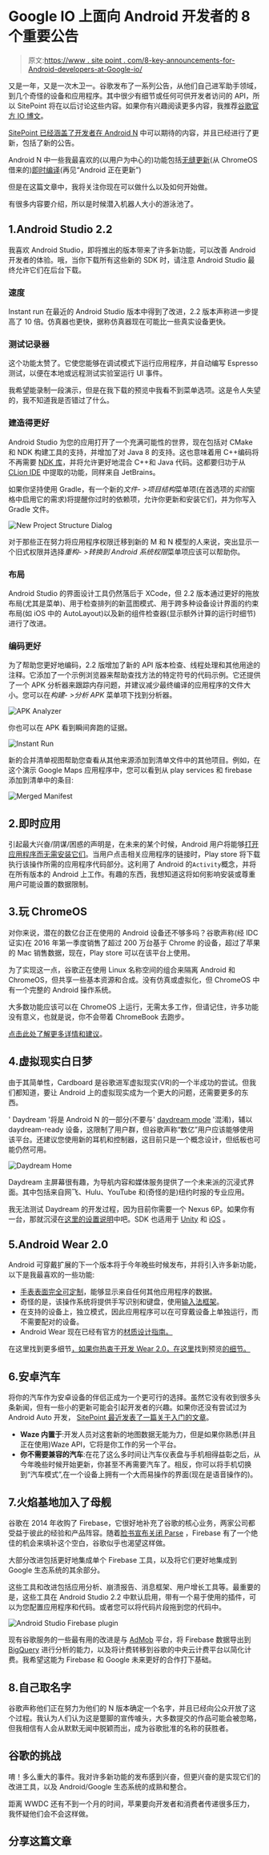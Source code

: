 # Google IO 上面向 Android 开发者的 8 个重要公告

> 原文:[https://www . site point . com/8-key-announcements-for-Android-developers-at-Google-io/](https://www.sitepoint.com/8-key-announcements-for-android-developers-at-google-io/)

又是一年，又是一次木卫一。谷歌发布了一系列公告，从他们自己进军助手领域，到几个奇怪的设备和应用程序。其中很少有细节或任何可供开发者访问的 API，所以 SitePoint 将在以后讨论这些内容。如果你有兴趣阅读更多内容，我推荐[谷歌官方 IO 博文](https://googleblog.blogspot.de/2016/05/io-building-next-evolution-of-google.html)。

[SitePoint 已经涵盖了开发者在 Android N](https://www.sitepoint.com/what-can-developers-expect-in-android-n/) 中可以期待的内容，并且已经进行了更新，包括了新的公告。

Android N 中一些我最喜欢的(以用户为中心的)功能包括[无缝更新](http://www.xda-developers.com/current-android-devices-are-unlikely-to-receive-android-ns-seamless-update-feature/)(从 ChromeOS 借来的)[即时编译](http://www.androidpolice.com/2016/03/09/android-n-feature-spotlight-updated-art-compiler-means-no-more-optimizing-apps-step/)(再见“Android 正在更新”)

但是在这篇文章中，我将关注你现在可以做什么以及如何开始做。

有很多内容要介绍，所以是时候潜入机器人大小的游泳池了。

## 1.Android Studio 2.2

我喜欢 Android Studio，即将推出的版本带来了许多新功能，可以改善 Android 开发者的体验。哦，当你下载所有这些新的 SDK 时，请注意 Android Studio 最终允许它们在后台下载。

### 速度

Instant run 在最近的 Android Studio 版本中得到了改进，2.2 版本声称进一步提高了 10 倍。仿真器也更快，据称仿真器现在可能比一些真实设备更快。

### 测试记录器

这个功能太赞了。它使您能够在调试模式下运行应用程序，并自动编写 Espresso 测试，以便在本地或远程测试实验室运行 UI 事件。

我希望能录制一段演示，但是在我下载的预览中我看不到菜单选项。这是令人失望的，我不知道我是否错过了什么。

### 建造得更好

Android Studio 为您的应用打开了一个充满可能性的世界，现在包括对 CMake 和 NDK 构建工具的支持，并增加了对 Java 8 的支持。这也意味着用 C++编码将不再需要 [NDK 库](https://developer.android.com/ndk/index.html)，并将允许更好地混合 C++和 Java 代码。这都要归功于从 [CLion IDE](https://www.jetbrains.com/clion/) 中提取的功能，同样来自 JetBrains。

如果你坚持使用 Gradle，有一个新的*文件- >项目结构*菜单项(在首选项的*实验*窗格中启用它的需求)将提醒你过时的依赖项，允许你更新和安装它们，并为你写入 Gradle 文件。

![New Project Structure Dialog](../Images/ae8444d4d76fc9130176f9b8cfaef43b.png)

对于那些正在努力将应用程序权限迁移到新的 M 和 N 模型的人来说，突出显示一个旧式权限并选择*重构- >转换到 Android 系统权限*菜单项应该可以帮助你。

### 布局

Android Studio 的界面设计工具仍然落后于 XCode，但 2.2 版本通过更好的拖放布局(尤其是菜单)、用于检查排列的新蓝图模式、用于跨多种设备设计界面的约束布局(如 iOS 中的 AutoLayout)以及新的组件检查器(显示额外计算的运行时细节)进行了改进。

### 编码更好

为了帮助您更好地编码，2.2 版增加了新的 API 版本检查、线程处理和其他用途的注释。它添加了一个示例浏览器来帮助查找方法的特定符号的代码示例。它还提供了一个 APK 分析器来跟踪内存问题，并建议减少最终编译的应用程序的文件大小。您可以在*构建- >分析 APK* 菜单项下找到分析器。

![APK Analyzer](../Images/bb59da72cd359e214cb041518ec62657.png)

你也可以在 APK 看到瞬间奔跑的证据。

![Instant Run](../Images/46397fe17010d7d81a4e211998172d22.png)

新的合并清单视图帮助您查看从其他来源添加到清单文件中的其他项目。例如，在这个演示 Google Maps 应用程序中，您可以看到从 play services 和 firebase 添加到清单中的条目:

![Merged Manifest](../Images/d22c9d429ad8c1e5ef9eb9530ec64acc.png)

## 2.即时应用

引起最大兴奋/阴谋/困惑的声明是，在未来的某个时候，Android 用户将能够[打开应用程序而无需安装它们](http://android-developers.blogspot.de/2016/05/android-instant-apps-evolving-apps.html)。当用户点击相关应用程序的链接时，Play store 将下载执行该操作所需的应用程序代码部分。这利用了 Android 的`Activity`概念，并将在所有版本的 Android 上工作。有趣的东西，我想知道这将如何影响安装或尊重用户可能设置的数据限制。

## 3.玩 ChromeOS

对你来说，潜在的数亿台正在使用的 Android 设备还不够多吗？谷歌声称(经 IDC 证实)在 2016 年第一季度销售了超过 200 万台基于 Chrome 的设备，超过了苹果的 Mac 销售数据，现在，Play store 可以在该平台上使用。

为了实现这一点，谷歌正在使用 Linux 名称空间的组合来隔离 Android 和 ChromeOS，但共享一些基本资源和合成。没有仿真或虚拟化，但 ChromeOS 中有一个完整的 Android 操作系统。

大多数功能应该可以在 ChromeOS 上运行，无需太多工作，但请记住，许多功能没有意义，也就是说，你不会带着 ChromeBook 去跑步。

[点击此处了解更多详情和建议](https://developer.chrome.com/apps/getstarted_arc)。

## 4.虚拟现实白日梦

由于其简单性，Cardboard 是谷歌进军虚拟现实(VR)的一个半成功的尝试。但我们都知道，要让 Android 上的虚拟现实成为一个更大的问题，还需要更多的东西。

' Daydream '将是 Android N 的一部分(不要与' [daydream mode](https://support.google.com/nexus/answer/2818748?hl=en) '混淆)，辅以 daydream-ready 设备，这限制了用户群，但谷歌声称“数亿”用户应该能够使用该平台。还建议您使用新的耳机和控制器，这目前只是一个概念设计，但纸板也可能仍然可用。

![Daydream Home](../Images/735c9b0aae687962a54fa4c555b184f9.png)

Daydream 主屏幕很有趣，为导航内容和媒体服务提供了一个未来派的沉浸式界面。其中包括来自网飞、Hulu、YouTube 和(奇怪的是)纽约时报的专业应用。

我无法测试 Daydream 的开发过程，因为目前你需要一个 Nexus 6P。如果你有一台，那就沉浸在[这里的设置说明](https://developers.google.com/vr/concepts/dev-kit-setup#set_up_the_controller_phone)中吧。SDK 也适用于 [Unity](https://developers.google.com/vr/unity/) 和 [iOS](https://developers.google.com/vr/ios/) 。

## 5.Android Wear 2.0

Android 可穿戴扩展的下一个版本将于今年晚些时候发布，并将引入许多新功能，以下是我最喜欢的一些功能:

*   [手表表面完全可定制](https://developer.android.com/wear/preview/features/complications.html)，能够显示来自任何其他应用程序的数据。
*   奇怪的是，该操作系统将提供手写识别和键盘，使用[输入法框架](https://developer.android.com/wear/preview/features/ime.html)。
*   在支持的设备上，独立模式，因此应用程序可以在可穿戴设备上单独运行，而不需要配对的设备。
*   Android Wear 现在已经有官方的[材质设计指南。](https://www.google.com/design/spec-wear/material-design-for-wearables/introduction.html)

在这里找到更多细节[，如果你热衷于开发 Wear 2.0，在这里](https://developer.android.com/wear/preview/index.html)找到预览[的细节。](https://developer.android.com/wear/preview/start.html)

## 6.安卓汽车

将你的汽车作为安卓设备的伴侣正成为一个更可行的选择。虽然它没有收到很多头条新闻，但有一些小的更新可能会引起开发者的兴趣。如果你还没有尝试过为 Android Auto 开发， [SitePoint 最近发表了一篇关于入门的文章](https://www.sitepoint.com/taking-a-ride-with-android-auto/)。

*   **Waze 内置于**:开发人员对这套新的地图数据无能为力，但是如果你熟悉(并且正在使用)Waze API，它将是你工作的另一个平台。
*   **你不需要兼容的汽车**:在花了这么多时间让汽车仪表盘与手机相得益彰之后，从今年晚些时候开始更新，你甚至不再需要汽车了。相反，你可以将手机切换到“汽车模式”,在一个设备上拥有一个大而易操作的界面(现在是语音操作的)。

## 7.火焰基地加入了母舰

谷歌在 2014 年收购了 Firebase，它很好地补充了谷歌的核心业务，两家公司都受益于彼此的经验和产品阵容。随着[脸书宣布关闭 Parse](https://www.sitepoint.com/migrating-your-android-or-ios-app-from-parse/) ，Firebase 有了一个绝佳的机会来填补这个空白，谷歌似乎也渴望这样做。

大部分改进包括更好地集成单个 Firebase 工具，以及将它们更好地集成到 Google 生态系统的其余部分。

这些工具和改进包括应用分析、崩溃报告、消息框架、用户增长工具等。最重要的是，这些工具在 Android Studio 2.2 中默认启用，带有一个易于使用的插件，可以为您配置应用程序和代码。或者您可以将代码片段拖到您的代码中。

![Android Studio Firebase plugin](../Images/f6409e82d78cd9398404e8f7cc2e8868.png)

现有谷歌服务的一些最有用的改进是与 [AdMob](https://www.google.com/admob/) 平台，将 Firebase 数据导出到 [BigQuery](https://cloud.google.com/bigquery/) 进行分析的能力，以及将计费转移到谷歌的中央云计费平台以简化计费。我希望这能为 Firebase 和 Google 未来更好的合作打下基础。

## 8.自己取名字

谷歌声称他们正在努力为他们的 N 版本确定一个名字，并且已经向公众开放了这个过程。我认为人们认为这是蹩脚的宣传噱头，大多数提交的作品可能会被忽略，但我相信有人会从默默无闻中脱颖而出，成为谷歌批准的名称的获胜者。

## 谷歌的挑战

唷！多么重大的事件。我对许多新功能的发布感到兴奋，但更兴奋的是实现它们的改进工具，以及 Android/Google 生态系统的成熟和整合。

距离 WWDC 还有不到一个月的时间，苹果要向开发者和消费者传递很多压力，我怀疑他们会不会这样做。

## 分享这篇文章